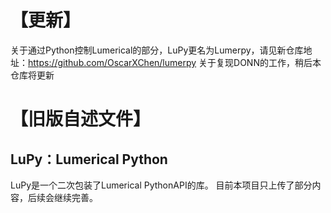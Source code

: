 # 【更新】
关于通过Python控制Lumerical的部分，LuPy更名为Lumerpy，请见新仓库地址：https://github.com/OscarXChen/lumerpy
关于复现DONN的工作，稍后本仓库将更新

# 【旧版自述文件】
## LuPy：Lumerical Python
LuPy是一个二次包装了Lumerical PythonAPI的库。
目前本项目只上传了部分内容，后续会继续完善。
